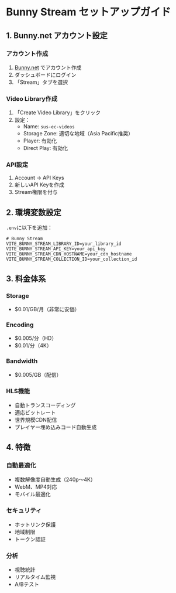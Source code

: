# Bunny Stream セットアップガイド

## 1. Bunny.net アカウント設定

### アカウント作成
1. [Bunny.net](https://bunny.net) でアカウント作成
2. ダッシュボードにログイン
3. 「Stream」タブを選択

### Video Library作成
1. 「Create Video Library」をクリック
2. 設定：
   - Name: `sus-ec-videos`
   - Storage Zone: 適切な地域（Asia Pacific推奨）
   - Player: 有効化
   - Direct Play: 有効化

### API設定
1. Account → API Keys
2. 新しいAPI Keyを作成
3. Stream権限を付与

## 2. 環境変数設定

`.env`に以下を追加：
```
# Bunny Stream
VITE_BUNNY_STREAM_LIBRARY_ID=your_library_id
VITE_BUNNY_STREAM_API_KEY=your_api_key
VITE_BUNNY_STREAM_CDN_HOSTNAME=your_cdn_hostname
VITE_BUNNY_STREAM_COLLECTION_ID=your_collection_id
```

## 3. 料金体系

### Storage
- $0.01/GB/月（非常に安価）

### Encoding
- $0.005/分（HD）
- $0.01/分（4K）

### Bandwidth
- $0.005/GB（配信）

### HLS機能
- 自動トランスコーディング
- 適応ビットレート
- 世界規模CDN配信
- プレイヤー埋め込みコード自動生成

## 4. 特徴

### 自動最適化
- 複数解像度自動生成（240p～4K）
- WebM、MP4対応
- モバイル最適化

### セキュリティ
- ホットリンク保護
- 地域制限
- トークン認証

### 分析
- 視聴統計
- リアルタイム監視
- A/Bテスト
